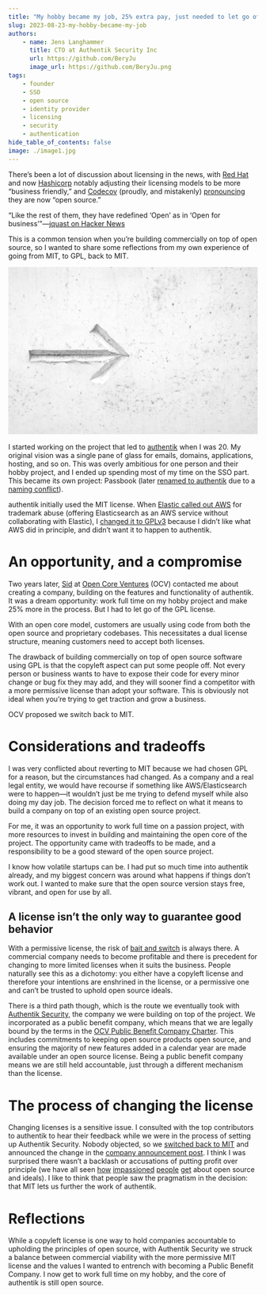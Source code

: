 ```yaml
---
title: "My hobby became my job, 25% extra pay, just needed to let go of GPLv3"
slug: 2023-08-23-my-hobby-became-my-job
authors:
    - name: Jens Langhammer
      title: CTO at Authentik Security Inc
      url: https://github.com/BeryJu
      image_url: https://github.com/BeryJu.png
tags:
    - founder
    - SSO
    - open source
    - identity provider
    - licensing
    - security
    - authentication
hide_table_of_contents: false
image: ./image1.jpg
---
```


There’s been a lot of discussion about licensing in the news, with [Red Hat](https://www.redhat.com/en/blog/furthering-evolution-centos-stream) and now [Hashicorp](https://www.hashicorp.com/blog/hashicorp-adopts-business-source-license) notably adjusting their licensing models to be more “business friendly,” and [Codecov](https://blog.sentry.io/lets-talk-about-open-source/) (proudly, and mistakenly) [pronouncing](https://about.codecov.io/blog/codecov-is-now-open-source/) they are now “open source.”

“Like the rest of them, they have redefined ‘Open’ as in ‘Open for business’”—[jquast on Hacker News](https://news.ycombinator.com/item?id=37021360)

This is a common tension when you’re building commercially on top of open source, so I wanted to share some reflections from my own experience of going from MIT, to GPL, back to MIT.

!["Photo by <a href="https://unsplash.com/@helloimnik?utm_source=unsplash&utm_medium=referral&utm_content=creditCopyText">Nik</a> on <a href="https://unsplash.com/photos/MAgPyHRO0AA?utm_source=unsplash&utm_medium=referral&utm_content=creditCopyText">Unsplash</a>"](./image1.jpg)

<!--truncate-->

I started working on the project that led to [authentik](https://github.com/goauthentik/authentik) when I was 20. My original vision was a single pane of glass for emails, domains, applications, hosting, and so on. This was overly ambitious for one person and their hobby project, and I ended up spending most of my time on the SSO part. This became its own project: Passbook (later [renamed to authentik](https://github.com/goauthentik/authentik/pull/361) due to a [naming conflict](https://techcrunch.com/2015/06/08/apple-rebrands-passbook-to-wallet/)).

authentik initially used the MIT license. When [Elastic called out AWS](https://www.elastic.co/blog/why-license-change-aws) for trademark abuse (offering Elasticsearch as an AWS service without collaborating with Elastic), I [changed it to GPLv3](https://github.com/goauthentik/authentik/commit/4671d4afb4d32988ca0058a33888862bd9652b16) because I didn’t like what AWS did in principle, and didn’t want it to happen to authentik.

# An opportunity, and a compromise

Two years later, [Sid](https://www.linkedin.com/in/sijbrandij/) at [Open Core Ventures](https://opencoreventures.com/) (OCV) contacted me about creating a company, building on the features and functionality of authentik. It was a dream opportunity: work full time on my hobby project and make 25% more in the process. But I had to let go of the GPL license.

With an open core model, customers are usually using code from both the open source and proprietary codebases. This necessitates a dual license structure, meaning customers need to accept both licenses.

The drawback of building commercially on top of open source software using GPL is that the copyleft aspect can put some people off. Not every person or business wants to have to expose their code for every minor change or bug fix they may add, and they will sooner find a competitor with a more permissive license than adopt your software. This is obviously not ideal when you’re trying to get traction and grow a business.

OCV proposed we switch back to MIT.

# Considerations and tradeoffs

I was very conflicted about reverting to MIT because we had chosen GPL for a reason, but the circumstances had changed. As a company and a real legal entity, we would have recourse if something like AWS/Elasticsearch were to happen—it wouldn’t just be me trying to defend myself while also doing my day job. The decision forced me to reflect on what it means to build a company on top of an existing open source project.

For me, it was an opportunity to work full time on a passion project, with more resources to invest in building and maintaining the open core of the project. The opportunity came with tradeoffs to be made, and a responsibility to be a good steward of the open source project.

I know how volatile startups can be. I had put so much time into authentik already, and my biggest concern was around what happens if things don’t work out. I wanted to make sure that the open source version stays free, vibrant, and open for use by all.

## A license isn’t the only way to guarantee good behavior

With a permissive license, the risk of [bait and switch](https://opencoreventures.com/blog/2022-10-preventing-the-bait-and-switch-open-core/) is always there. A commercial company needs to become profitable and there is precedent for changing to more limited licenses when it suits the business. People naturally see this as a dichotomy: you either have a copyleft license and therefore your intentions are enshrined in the license, or a permissive one and can’t be trusted to uphold open source ideals.

There is a third path though, which is the route we eventually took with [Authentik Security](https://goauthentik.io/), the company we were building on top of the project. We incorporated as a public benefit company, which means that we are legally bound by the terms in the [OCV Public Benefit Company Charter](https://github.com/OpenCoreVentures/ocv-public-benefit-company/blob/main/ocv-public-benefit-company-charter.md). This includes commitments to keeping open source products open source, and ensuring the majority of new features added in a calendar year are made available under an open source license. Being a public benefit company means we are still held accountable, just through a different mechanism than the license.

# The process of changing the license

Changing licenses is a sensitive issue. I consulted with the top contributors to authentik to hear their feedback while we were in the process of setting up Authentik Security. Nobody objected, so we [switched back to MIT](https://github.com/goauthentik/authentik/commit/47132faffbac1098dadba73435164e655901e9e7) and announced the change in the [company announcement post](https://goauthentik.io/blog/2022-11-02-the-next-step-for-authentik). I think I was surprised there wasn’t a backlash or accusations of putting profit over principle (we have all seen [how](https://news.ycombinator.com/item?id=37081306) [impassioned](https://news.ycombinator.com/item?id=36971490) [people](https://news.ycombinator.com/item?id=37003489) [get](https://news.ycombinator.com/item?id=36990036) about open source and ideals). I like to think that people saw the pragmatism in the decision: that MIT lets us further the work of authentik.

# Reflections

While a copyleft license is one way to hold companies accountable to upholding the principles of open source, with Authentik Security we struck a balance between commercial viability with the more permissive MIT license and the values I wanted to entrench with becoming a Public Benefit Company. I now get to work full time on my hobby, and the core of authentik is still open source.
